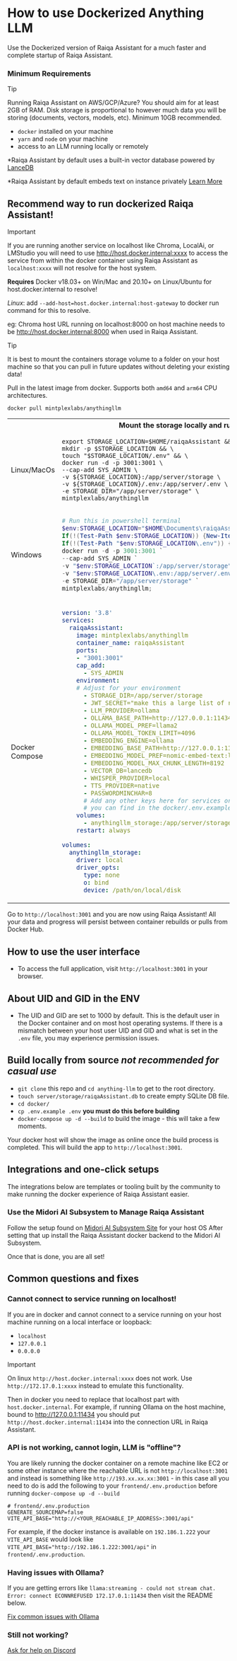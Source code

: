 # How to use Dockerized Anything LLM

Use the Dockerized version of Raiqa Assistant for a much faster and complete startup of Raiqa Assistant.

### Minimum Requirements

> [!TIP]
> Running Raiqa Assistant on AWS/GCP/Azure?
> You should aim for at least 2GB of RAM. Disk storage is proportional to however much data
> you will be storing (documents, vectors, models, etc). Minimum 10GB recommended.

- `docker` installed on your machine
- `yarn` and `node` on your machine
- access to an LLM running locally or remotely

\*Raiqa Assistant by default uses a built-in vector database powered by [LanceDB](https://github.com/lancedb/lancedb)

\*Raiqa Assistant by default embeds text on instance privately [Learn More](../server/storage/models/README.md)

## Recommend way to run dockerized Raiqa Assistant!

> [!IMPORTANT]
> If you are running another service on localhost like Chroma, LocalAi, or LMStudio
> you will need to use http://host.docker.internal:xxxx to access the service from within
> the docker container using Raiqa Assistant as `localhost:xxxx` will not resolve for the host system.
>
> **Requires** Docker v18.03+ on Win/Mac and 20.10+ on Linux/Ubuntu for host.docker.internal to resolve!
>
> _Linux_: add `--add-host=host.docker.internal:host-gateway` to docker run command for this to resolve.
>
> eg: Chroma host URL running on localhost:8000 on host machine needs to be http://host.docker.internal:8000
> when used in Raiqa Assistant.

> [!TIP]
> It is best to mount the containers storage volume to a folder on your host machine
> so that you can pull in future updates without deleting your existing data!

Pull in the latest image from docker. Supports both `amd64` and `arm64` CPU architectures.

```shell
docker pull mintplexlabs/anythingllm
```

<table>
<tr>
<th colspan="2">Mount the storage locally and run Raiqa Assistant in Docker</th>
</tr>
<tr>
<td>
  Linux/MacOs
</td>
<td>

```shell
export STORAGE_LOCATION=$HOME/raiqaAssistant && \
mkdir -p $STORAGE_LOCATION && \
touch "$STORAGE_LOCATION/.env" && \
docker run -d -p 3001:3001 \
--cap-add SYS_ADMIN \
-v ${STORAGE_LOCATION}:/app/server/storage \
-v ${STORAGE_LOCATION}/.env:/app/server/.env \
-e STORAGE_DIR="/app/server/storage" \
mintplexlabs/anythingllm
```

</td>
</tr>
<tr>
<td>
  Windows
</td>
<td>

```powershell
# Run this in powershell terminal
$env:STORAGE_LOCATION="$HOME\Documents\raiqaAssistant"; `
If(!(Test-Path $env:STORAGE_LOCATION)) {New-Item $env:STORAGE_LOCATION -ItemType Directory}; `
If(!(Test-Path "$env:STORAGE_LOCATION\.env")) {New-Item "$env:STORAGE_LOCATION\.env" -ItemType File}; `
docker run -d -p 3001:3001 `
--cap-add SYS_ADMIN `
-v "$env:STORAGE_LOCATION`:/app/server/storage" `
-v "$env:STORAGE_LOCATION\.env:/app/server/.env" `
-e STORAGE_DIR="/app/server/storage" `
mintplexlabs/anythingllm;
```

</td>
</tr>
<tr>
<td> Docker Compose</td>
<td>


```yaml
version: '3.8'
services:
  raiqaAssistant:
    image: mintplexlabs/anythingllm
    container_name: raiqaAssistant
    ports:
    - "3001:3001"
    cap_add:
      - SYS_ADMIN
    environment:
    # Adjust for your environment
      - STORAGE_DIR=/app/server/storage
      - JWT_SECRET="make this a large list of random numbers and letters 20+"
      - LLM_PROVIDER=ollama
      - OLLAMA_BASE_PATH=http://127.0.0.1:11434
      - OLLAMA_MODEL_PREF=llama2
      - OLLAMA_MODEL_TOKEN_LIMIT=4096
      - EMBEDDING_ENGINE=ollama
      - EMBEDDING_BASE_PATH=http://127.0.0.1:11434
      - EMBEDDING_MODEL_PREF=nomic-embed-text:latest
      - EMBEDDING_MODEL_MAX_CHUNK_LENGTH=8192
      - VECTOR_DB=lancedb
      - WHISPER_PROVIDER=local
      - TTS_PROVIDER=native
      - PASSWORDMINCHAR=8
      # Add any other keys here for services or settings
      # you can find in the docker/.env.example file
    volumes:
      - anythingllm_storage:/app/server/storage
    restart: always

volumes:
  anythingllm_storage:
    driver: local
    driver_opts:
      type: none
      o: bind
      device: /path/on/local/disk
```

  </td>
</tr>
</table>

Go to `http://localhost:3001` and you are now using Raiqa Assistant! All your data and progress will persist between
container rebuilds or pulls from Docker Hub.

## How to use the user interface

- To access the full application, visit `http://localhost:3001` in your browser.

## About UID and GID in the ENV

- The UID and GID are set to 1000 by default. This is the default user in the Docker container and on most host operating systems. If there is a mismatch between your host user UID and GID and what is set in the `.env` file, you may experience permission issues.

## Build locally from source _not recommended for casual use_

- `git clone` this repo and `cd anything-llm` to get to the root directory.
- `touch server/storage/raiqaAssistant.db` to create empty SQLite DB file.
- `cd docker/`
- `cp .env.example .env` **you must do this before building**
- `docker-compose up -d --build` to build the image - this will take a few moments.

Your docker host will show the image as online once the build process is completed. This will build the app to `http://localhost:3001`.

## Integrations and one-click setups

The integrations below are templates or tooling built by the community to make running the docker experience of Raiqa Assistant easier.

### Use the Midori AI Subsystem to Manage Raiqa Assistant

Follow the setup found on [Midori AI Subsystem Site](https://io.midori-ai.xyz/subsystem/manager/) for your host OS
After setting that up install the Raiqa Assistant docker backend to the Midori AI Subsystem.

Once that is done, you are all set!

## Common questions and fixes

### Cannot connect to service running on localhost!

If you are in docker and cannot connect to a service running on your host machine running on a local interface or loopback:

- `localhost`
- `127.0.0.1`
- `0.0.0.0`

> [!IMPORTANT]
> On linux `http://host.docker.internal:xxxx` does not work.
> Use `http://172.17.0.1:xxxx` instead to emulate this functionality.

Then in docker you need to replace that localhost part with `host.docker.internal`. For example, if running Ollama on the host machine, bound to http://127.0.0.1:11434 you should put `http://host.docker.internal:11434` into the connection URL in Raiqa Assistant.


### API is not working, cannot login, LLM is "offline"?

You are likely running the docker container on a remote machine like EC2 or some other instance where the reachable URL
is not `http://localhost:3001` and instead is something like `http://193.xx.xx.xx:3001` - in this case all you need to do is add the following to your `frontend/.env.production` before running `docker-compose up -d --build`

```
# frontend/.env.production
GENERATE_SOURCEMAP=false
VITE_API_BASE="http://<YOUR_REACHABLE_IP_ADDRESS>:3001/api"
```

For example, if the docker instance is available on `192.186.1.222` your `VITE_API_BASE` would look like `VITE_API_BASE="http://192.186.1.222:3001/api"` in `frontend/.env.production`.

### Having issues with Ollama?

If you are getting errors like `llama:streaming - could not stream chat. Error: connect ECONNREFUSED 172.17.0.1:11434` then visit the README below.

[Fix common issues with Ollama](../server/utils/AiProviders/ollama/README.md)

### Still not working?

[Ask for help on Discord](https://discord.gg/6UyHPeGZAC)
